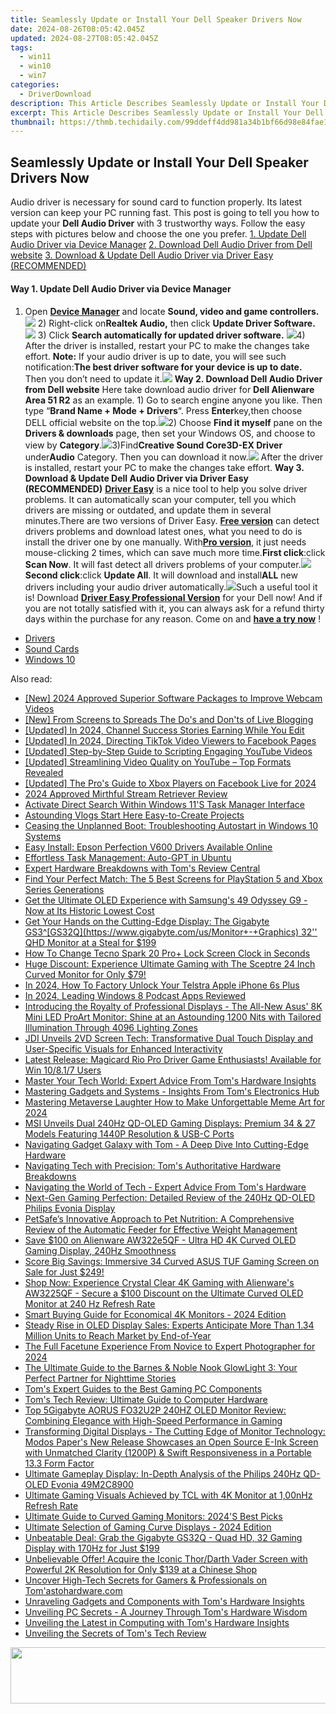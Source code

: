 ```yaml
---
title: Seamlessly Update or Install Your Dell Speaker Drivers Now
date: 2024-08-26T08:05:42.045Z
updated: 2024-08-27T08:05:42.045Z
tags:
  - win11
  - win10
  - win7
categories:
  - DriverDownload
description: This Article Describes Seamlessly Update or Install Your Dell Speaker Drivers Now
excerpt: This Article Describes Seamlessly Update or Install Your Dell Speaker Drivers Now
thumbnail: https://thmb.techidaily.com/99ddeff4dd981a34b1bf66d98e84fae1038add51e63fa5e698f7136621990952.jpg
---
```


## Seamlessly Update or Install Your Dell Speaker Drivers Now

Audio driver is necessary for sound card to function properly. Its latest version can keep your PC running fast. This post is going to tell you how to update your **Dell Audio Driver** with 3 trustworthy ways. Follow the easy steps with pictures below and choose the one you prefer.[](https://tools.techidaily.com/drivereasy/download/) [1. Update Dell Audio Driver via Device Manager](https://tools.techidaily.com/drivereasy/download/) [2. Download Dell Audio Driver from Dell website](https://tools.techidaily.com/drivereasy/download/) [3. Download & Update Dell Audio Driver via Driver Easy (RECOMMENDED)](https://www.drivereasy.com/knowledge/dell-audio-driver-download-update/#4)

#### **Way 1\. Update Dell Audio Driver via Device Manager**

####

1) Open **[Device Manager](https://tools.techidaily.com/drivereasy/download/)** and locate **Sound, video and game controllers.** **![](https://images.drivereasy.com/wp-content/uploads/2017/02/1-1.png)** 2) Right-click on**Realtek Audio,** then click **Update Driver Software.** **![](https://images.drivereasy.com/wp-content/uploads/2017/02/2-1.png)** 3) Click **Search automatically for updated driver software.** ![](https://images.drivereasy.com/wp-content/uploads/2017/02/3.png)4)  After the driver is installed, restart your PC to make the changes take effort.  **Note:** If your audio driver is up to date, you will see such notification:**The best driver software for your device is up to date.** Then you don’t need to update it.![](https://images.drivereasy.com/wp-content/uploads/2017/02/4.png) **Way 2\. Download Dell Audio Driver from Dell website** Here take download audio driver for **Dell Alienware Area 51 R2** as an example. 1) Go to search engine anyone you like. Then type “**Brand Name + Mode + Drivers**“. Press **Enter**key,then choose DELL official website on the top.![](https://images.drivereasy.com/wp-content/uploads/2017/02/8-15.png)2) Choose **Find it myself** pane on the **Drivers & downloads** page, then set your Windows OS, and choose to view by **Category**.![](https://images.drivereasy.com/wp-content/uploads/2017/02/9.png)3)Find**Creative Sound Core3D-EX Driver** under**Audio** Category. Then you can download it now.![](https://images.drivereasy.com/wp-content/uploads/2017/02/10.png)  After the driver is installed, restart your PC to make the changes take effort.   **Way 3\. Download & Update Dell Audio Driver via Driver Easy (RECOMMENDED)** **[Driver Easy](https://tools.techidaily.com/drivereasy/download/)** is a nice tool to help you solve driver problems. It can automatically scan  your computer, tell you which drivers are missing or outdated, and update them in several minutes.There are two versions of Driver Easy. [**Free version**](https://tools.techidaily.com/drivereasy/download/) can detect drivers problems and download latest ones, what you need to do is install the driver one by one manually. With[**Pro version**](https://tools.techidaily.com/drivereasy/download/), it just needs mouse-clicking 2 times, which can save much more time.**First click**:click **Scan Now**. It will fast detect all drivers problems of your computer.![](https://images.drivereasy.com/wp-content/uploads/2017/02/SCAN2.jpg) **Second click**:click **Update All**. It will download and install**ALL** new drivers including your audio driver automatically.![](https://images.drivereasy.com/wp-content/uploads/2017/02/Dell-1.jpg)Such a useful tool it is! Download **[Driver Easy Professional Version](https://tools.techidaily.com/drivereasy/download/)** for your Dell now! And if you are not totally satisfied with it, you can always ask for a refund thirty days within the purchase for any reason. Come on and **[have a try now](https://tools.techidaily.com/drivereasy/download/)** !

* [Drivers](https://tools.techidaily.com/drivereasy/download/)
* [Sound Cards](https://tools.techidaily.com/drivereasy/download/)
* [Windows 10](https://tools.techidaily.com/drivereasy/download/)

<ins class="adsbygoogle"
     style="display:block"
     data-ad-format="autorelaxed"
     data-ad-client="ca-pub-7571918770474297"
     data-ad-slot="1223367746"></ins>



<ins class="adsbygoogle"
     style="display:block"
     data-ad-client="ca-pub-7571918770474297"
     data-ad-slot="8358498916"
     data-ad-format="auto"
     data-full-width-responsive="true"></ins>

<span class="atpl-alsoreadstyle">Also read:</span>
<div><ul>
<li><a href="https://screen-recording.techidaily.com/new-2024-approved-superior-software-packages-to-improve-webcam-videos/"><u>[New] 2024 Approved  Superior Software Packages to Improve Webcam Videos</u></a></li>
<li><a href="https://youtube-blog.techidaily.com/rom-screens-to-spreads-the-dos-and-donts-of-live-blogging/"><u>[New] From Screens to Spreads  The Do's and Don'ts of Live Blogging</u></a></li>
<li><a href="https://facebook-video-footage.techidaily.com/updated-in-2024-channel-success-stories-earning-while-you-edit/"><u>[Updated] In 2024, Channel Success Stories  Earning While You Edit</u></a></li>
<li><a href="https://facebook-videos.techidaily.com/updated-in-2024-directing-tiktok-video-viewers-to-facebook-pages/"><u>[Updated] In 2024, Directing TikTok Video Viewers to Facebook Pages</u></a></li>
<li><a href="https://facebook-video-share.techidaily.com/updated-step-by-step-guide-to-scripting-engaging-youtube-videos/"><u>[Updated] Step-by-Step Guide to Scripting Engaging YouTube Videos</u></a></li>
<li><a href="https://facebook-video-share.techidaily.com/updated-streamlining-video-quality-on-youtube-top-formats-revealed/"><u>[Updated] Streamlining Video Quality on YouTube – Top Formats Revealed</u></a></li>
<li><a href="https://facebook-videos.techidaily.com/updated-the-pros-guide-to-xbox-players-on-facebook-live-for-2024/"><u>[Updated] The Pro's Guide to Xbox Players on Facebook Live for 2024</u></a></li>
<li><a href="https://extra-support.techidaily.com/2024-approved-mirthful-stream-retriever-review/"><u>2024 Approved  Mirthful Stream Retriever Review</u></a></li>
<li><a href="https://win11.techidaily.com/activate-direct-search-within-windows-11s-task-manager-interface/"><u>Activate Direct Search Within Windows 11'S Task Manager Interface</u></a></li>
<li><a href="https://extra-tips.techidaily.com/astounding-vlogs-start-here-easy-to-create-projects/"><u>Astounding Vlogs Start Here  Easy-to-Create Projects</u></a></li>
<li><a href="https://win-howtos.techidaily.com/ceasing-the-unplanned-boot-troubleshooting-autostart-in-windows-10-systems/"><u>Ceasing the Unplanned Boot: Troubleshooting Autostart in Windows 10 Systems</u></a></li>
<li><a href="https://hardware-updates.techidaily.com/easy-install-epson-perfection-v600-drivers-available-online/"><u>Easy Install: Epson Perfection V600 Drivers Available Online</u></a></li>
<li><a href="https://tech-hub.techidaily.com/effortless-task-management-auto-gpt-in-ubuntu/"><u>Effortless Task Management: Auto-GPT in Ubuntu</u></a></li>
<li><a href="https://hardware-help.techidaily.com/expert-hardware-breakdowns-with-toms-review-central/"><u>Expert Hardware Breakdowns with Tom's Review Central</u></a></li>
<li><a href="https://hardware-help.techidaily.com/find-your-perfect-match-the-5-best-screens-for-playstation-5-and-xbox-series-generations/"><u>Find Your Perfect Match: The 5 Best Screens for PlayStation 5 and Xbox Series Generations</u></a></li>
<li><a href="https://hardware-help.techidaily.com/get-the-ultimate-oled-experience-with-samsungs-49-odyssey-g9-now-at-its-historic-lowest-cost/"><u>Get the Ultimate OLED Experience with Samsung's 49 Odyssey G9 - Now at Its Historic Lowest Cost</u></a></li>
<li><a href="https://hardware-help.techidaily.com/get-your-hands-on-the-cutting-edge-display-the-gigabyte-gs3gs32qhttpswwwgigabytecomusmonitorplus-plusgraphics-32-qhd-monitor-at-a-steal-for-199/"><u>Get Your Hands on the Cutting-Edge Display: The Gigabyte GS3^[GS32Q](https://www.gigabyte.com/us/Monitor+-+Graphics) 32'' QHD Monitor at a Steal for $199</u></a></li>
<li><a href="https://unlock-android.techidaily.com/how-to-change-tecno-spark-20-proplus-lock-screen-clock-in-seconds-by-drfone-android/"><u>How To Change Tecno Spark 20 Pro+ Lock Screen Clock in Seconds</u></a></li>
<li><a href="https://hardware-help.techidaily.com/1723862795676-huge-discount-experience-ultimate-gaming-with-the-sceptre-24-inch-curved-monitor-for-only-79/"><u>Huge Discount: Experience Ultimate Gaming with The Sceptre 24 Inch Curved Monitor for Only $79!</u></a></li>
<li><a href="https://sim-unlock.techidaily.com/in-2024-how-to-factory-unlock-your-telstra-apple-iphone-6s-plus-by-drfone-ios/"><u>In 2024, How To Factory Unlock Your Telstra Apple iPhone 6s Plus</u></a></li>
<li><a href="https://extra-skills.techidaily.com/in-2024-leading-windows-8-podcast-apps-reviewed/"><u>In 2024, Leading Windows 8 Podcast Apps Reviewed</u></a></li>
<li><a href="https://hardware-help.techidaily.com/introducing-the-royalty-of-professional-displays-the-all-new-asus-8k-mini-led-proart-monitor-shine-at-an-astounding-1200-nits-with-tailored-illumination-thr41/"><u>Introducing the Royalty of Professional Displays - The All-New Asus' 8K Mini LED ProArt Monitor: Shine at an Astounding 1200 Nits with Tailored Illumination Through 4096 Lighting Zones</u></a></li>
<li><a href="https://hardware-help.techidaily.com/jdi-unveils-2vd-screen-tech-transformative-dual-touch-display-and-user-specific-visuals-for-enhanced-interactivity/"><u>JDI Unveils 2VD Screen Tech: Transformative Dual Touch Display and User-Specific Visuals for Enhanced Interactivity</u></a></li>
<li><a href="https://hardware-updates.techidaily.com/latest-release-magicard-rio-pro-driver-game-enthusiasts-available-for-win-10817-users/"><u>Latest Release: Magicard Rio Pro Driver Game Enthusiasts! Available for Win 10/8.1/7 Users</u></a></li>
<li><a href="https://hardware-help.techidaily.com/master-your-tech-world-expert-advice-from-toms-hardware-insights/"><u>Master Your Tech World: Expert Advice From Tom's Hardware Insights</u></a></li>
<li><a href="https://hardware-help.techidaily.com/mastering-gadgets-and-systems-insights-from-toms-electronics-hub/"><u>Mastering Gadgets and Systems - Insights From Tom's Electronics Hub</u></a></li>
<li><a href="https://extra-approaches.techidaily.com/mastering-metaverse-laughter-how-to-make-unforgettable-meme-art-for-2024/"><u>Mastering Metaverse Laughter  How to Make Unforgettable Meme Art for 2024</u></a></li>
<li><a href="https://hardware-help.techidaily.com/msi-unveils-dual-240hz-qd-oled-gaming-displays-premium-34-and-27-models-featuring-1440p-resolution-and-usb-c-ports/"><u>MSI Unveils Dual 240Hz QD-OLED Gaming Displays: Premium 34 & 27 Models Featuring 1440P Resolution & USB-C Ports</u></a></li>
<li><a href="https://hardware-help.techidaily.com/navigating-gadget-galaxy-with-tom-a-deep-dive-into-cutting-edge-hardware/"><u>Navigating Gadget Galaxy with Tom - A Deep Dive Into Cutting-Edge Hardware</u></a></li>
<li><a href="https://hardware-help.techidaily.com/navigating-tech-with-precision-toms-authoritative-hardware-breakdowns/"><u>Navigating Tech with Precision: Tom's Authoritative Hardware Breakdowns</u></a></li>
<li><a href="https://hardware-help.techidaily.com/navigating-the-world-of-tech-expert-advice-from-toms-hardware/"><u>Navigating the World of Tech - Expert Advice From Tom's Hardware</u></a></li>
<li><a href="https://hardware-help.techidaily.com/next-gen-gaming-perfection-detailed-review-of-the-240hz-qd-oled-philips-evonia-display/"><u>Next-Gen Gaming Perfection: Detailed Review of the 240Hz QD-OLED Philips Evonia Display</u></a></li>
<li><a href="https://buynow-marvelous.techidaily.com/petsafes-innovative-approach-to-pet-nutrition-a-comprehensive-review-of-the-automatic-feeder-for-effective-weight-management/"><u>PetSafe’s Innovative Approach to Pet Nutrition: A Comprehensive Review of the Automatic Feeder for Effective Weight Management</u></a></li>
<li><a href="https://hardware-help.techidaily.com/save-100-on-alienware-aw322e5qf-ultra-hd-4k-curved-oled-gaming-display-240hz-smoothness/"><u>Save $100 on Alienware AW322e5QF - Ultra HD 4K Curved OLED Gaming Display, 240Hz Smoothness</u></a></li>
<li><a href="https://hardware-help.techidaily.com/score-big-savings-immersive-34-curved-asus-tuf-gaming-screen-on-sale-for-just-249/"><u>Score Big Savings: Immersive 34 Curved ASUS TUF Gaming Screen on Sale for Just $249!</u></a></li>
<li><a href="https://hardware-help.techidaily.com/shop-now-experience-crystal-clear-4k-gaming-with-alienwares-aw3225qf-secure-a-100-discount-on-the-ultimate-curved-oled-monitor-at-240-hz-refresh-rate/"><u>Shop Now: Experience Crystal Clear 4K Gaming with Alienware's AW3225QF - Secure a $100 Discount on the Ultimate Curved OLED Monitor at 240 Hz Refresh Rate</u></a></li>
<li><a href="https://hardware-help.techidaily.com/smart-buying-guide-for-economical-4k-monitors-2024-edition/"><u>Smart Buying Guide for Economical 4K Monitors - 2024 Edition</u></a></li>
<li><a href="https://hardware-help.techidaily.com/steady-rise-in-oled-display-sales-experts-anticipate-more-than-134-million-units-to-reach-market-by-end-of-year/"><u>Steady Rise in OLED Display Sales: Experts Anticipate More Than 1.34 Million Units to Reach Market by End-of-Year</u></a></li>
<li><a href="https://some-skills.techidaily.com/the-full-facetune-experience-from-novice-to-expert-photographer-for-2024/"><u>The Full Facetune Experience  From Novice to Expert Photographer for 2024</u></a></li>
<li><a href="https://buynow-marvelous.techidaily.com/the-ultimate-guide-to-the-barnes-and-noble-nook-glowlight-3-your-perfect-partner-for-nighttime-stories/"><u>The Ultimate Guide to the Barnes & Noble Nook GlowLight 3: Your Perfect Partner for Nighttime Stories</u></a></li>
<li><a href="https://hardware-help.techidaily.com/toms-expert-guides-to-the-best-gaming-pc-components/"><u>Tom's Expert Guides to the Best Gaming PC Components</u></a></li>
<li><a href="https://hardware-help.techidaily.com/toms-tech-review-ultimate-guide-to-computer-hardware/"><u>Tom's Tech Review: Ultimate Guide to Computer Hardware</u></a></li>
<li><a href="https://hardware-help.techidaily.com/top-5gigabyte-aorus-fo32u2p-240hz-oled-monitor-review-combining-elegance-with-high-speed-performance-in-gaming/"><u>Top 5Gigabyte AORUS FO32U2P 240HZ OLED Monitor Review: Combining Elegance with High-Speed Performance in Gaming</u></a></li>
<li><a href="https://hardware-help.techidaily.com/transforming-digital-displays-the-cutting-edge-of-monitor-technology-modos-papers-new-release-showcases-an-open-source-e-ink-screen-with-unmatched-clarity-167/"><u>Transforming Digital Displays - The Cutting Edge of Monitor Technology: Modos Paper's New Release Showcases an Open Source E-Ink Screen with Unmatched Clarity (1200P) & Swift Responsiveness in a Portable 13.3 Form Factor</u></a></li>
<li><a href="https://hardware-help.techidaily.com/ultimate-gameplay-display-in-depth-analysis-of-the-philips-240hz-qd-oled-evonia-49m2c8900/"><u>Ultimate Gameplay Display: In-Depth Analysis of the Philips 240Hz QD-OLED Evonia 49M2C8900</u></a></li>
<li><a href="https://hardware-help.techidaily.com/ultimate-gaming-visuals-achieved-by-tcl-with-4k-monitor-at-100nhz-refresh-rate/"><u>Ultimate Gaming Visuals Achieved by TCL with 4K Monitor at 1,00nHz Refresh Rate</u></a></li>
<li><a href="https://hardware-help.techidaily.com/ultimate-guide-to-curved-gaming-monitors-2024s-best-picks/"><u>Ultimate Guide to Curved Gaming Monitors: 2024'S Best Picks</u></a></li>
<li><a href="https://hardware-help.techidaily.com/ultimate-selection-of-gaming-curve-displays-2024-edition/"><u>Ultimate Selection of Gaming Curve Displays - 2024 Edition</u></a></li>
<li><a href="https://hardware-help.techidaily.com/unbeatable-deal-grab-the-gigabyte-gs32q-quad-hd-32-gaming-display-with-170hz-for-just-199/"><u>Unbeatable Deal: Grab the Gigabyte GS32Q - Quad HD, 32 Gaming Display with 170Hz for Just $199</u></a></li>
<li><a href="https://hardware-help.techidaily.com/unbelievable-offer-acquire-the-iconic-thordarth-vader-screen-with-powerful-2k-resolution-for-only-139-at-a-chinese-shop/"><u>Unbelievable Offer! Acquire the Iconic Thor/Darth Vader Screen with Powerful 2K Resolution for Only $139 at a Chinese Shop</u></a></li>
<li><a href="https://hardware-help.techidaily.com/uncover-high-tech-secrets-for-gamers-and-professionals-on-tomastohardwarecom/"><u>Uncover High-Tech Secrets for Gamers & Professionals on Tom'astohardware.com</u></a></li>
<li><a href="https://hardware-help.techidaily.com/unraveling-gadgets-and-components-with-toms-hardware-insights/"><u>Unraveling Gadgets and Components with Tom's Hardware Insights</u></a></li>
<li><a href="https://hardware-help.techidaily.com/unveiling-pc-secrets-a-journey-through-toms-hardware-wisdom/"><u>Unveiling PC Secrets - A Journey Through Tom's Hardware Wisdom</u></a></li>
<li><a href="https://hardware-help.techidaily.com/unveiling-the-latest-in-computing-with-toms-hardware-insights/"><u>Unveiling the Latest in Computing with Tom's Hardware Insights</u></a></li>
<li><a href="https://hardware-help.techidaily.com/unveiling-the-secrets-of-toms-tech-review/"><u>Unveiling the Secrets of Tom's Tech Review</u></a></li>
</ul></div>

<!-- affiliate ads begin -->
<a href="https://aligracehair.sjv.io/c/5597632/2087267/19272" target="_top" id="2087267"><img src="//a.impactradius-go.com/display-ad/19272-2087267" border="0" alt="" width="728" height="90"/></a><img height="0" width="0" src="https://imp.pxf.io/i/5597632/2087267/19272" style="position:absolute;visibility:hidden;" border="0" />
<!-- affiliate ads end -->